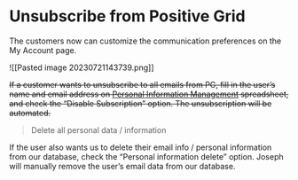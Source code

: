 # Unsubscribe from Positive Grid


The customers now can customize the communication preferences on the My Account page.

![[Pasted image 20230721143739.png]]

~~If a customer wants to unsubscribe to all emails from PG, fill in the user’s name and email address on [Personal Information Management](https://docs.google.com/spreadsheets/d/1SKvxEdenGdrKdzYuD8PZPvYOlxtCMAf5RNubbkMdfho/edit?usp=sharing) spreadsheet, and check the “Disable Subscription” option. The unsubscription will be automated.~~  

> Delete all personal data / information

If the user also wants us to delete their email info / personal information from our database, check the “Personal information delete” option. Joseph will manually remove the user’s email data from our database.